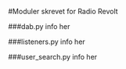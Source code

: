 #Moduler skrevet for Radio Revolt

###dab.py
info her

###listeners.py
info her

###user_search.py
info her
